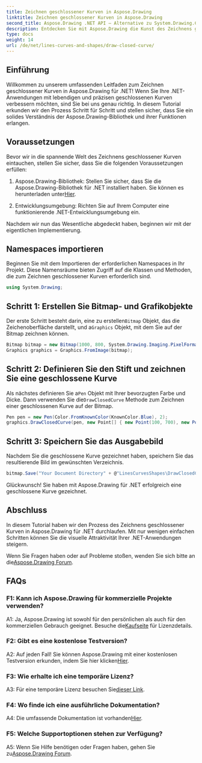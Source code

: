 ```yaml
---
title: Zeichnen geschlossener Kurven in Aspose.Drawing
linktitle: Zeichnen geschlossener Kurven in Aspose.Drawing
second_title: Aspose.Drawing .NET API – Alternative zu System.Drawing.Common
description: Entdecken Sie mit Aspose.Drawing die Kunst des Zeichnens geschlossener Kurven in .NET-Anwendungen. Verbessern Sie Ihre Bilder mühelos.
type: docs
weight: 14
url: /de/net/lines-curves-and-shapes/draw-closed-curve/
---
```

## Einführung

Willkommen zu unserem umfassenden Leitfaden zum Zeichnen geschlossener Kurven in Aspose.Drawing für .NET! Wenn Sie Ihre .NET-Anwendungen mit lebendigen und präzisen geschlossenen Kurven verbessern möchten, sind Sie bei uns genau richtig. In diesem Tutorial erkunden wir den Prozess Schritt für Schritt und stellen sicher, dass Sie ein solides Verständnis der Aspose.Drawing-Bibliothek und ihrer Funktionen erlangen.

## Voraussetzungen

Bevor wir in die spannende Welt des Zeichnens geschlossener Kurven eintauchen, stellen Sie sicher, dass Sie die folgenden Voraussetzungen erfüllen:

1.  Aspose.Drawing-Bibliothek: Stellen Sie sicher, dass Sie die Aspose.Drawing-Bibliothek für .NET installiert haben. Sie können es herunterladen unter[Hier](https://releases.aspose.com/drawing/net/).

2. Entwicklungsumgebung: Richten Sie auf Ihrem Computer eine funktionierende .NET-Entwicklungsumgebung ein.

Nachdem wir nun das Wesentliche abgedeckt haben, beginnen wir mit der eigentlichen Implementierung.

## Namespaces importieren

Beginnen Sie mit dem Importieren der erforderlichen Namespaces in Ihr Projekt. Diese Namensräume bieten Zugriff auf die Klassen und Methoden, die zum Zeichnen geschlossener Kurven erforderlich sind.

```csharp
using System.Drawing;
```

## Schritt 1: Erstellen Sie Bitmap- und Grafikobjekte

 Der erste Schritt besteht darin, eine zu erstellen`Bitmap` Objekt, das die Zeichenoberfläche darstellt, und a`Graphics` Objekt, mit dem Sie auf der Bitmap zeichnen können.

```csharp
Bitmap bitmap = new Bitmap(1000, 800, System.Drawing.Imaging.PixelFormat.Format32bppPArgb);
Graphics graphics = Graphics.FromImage(bitmap);
```

## Schritt 2: Definieren Sie den Stift und zeichnen Sie eine geschlossene Kurve

 Als nächstes definieren Sie a`Pen` Objekt mit Ihrer bevorzugten Farbe und Dicke. Dann verwenden Sie die`DrawClosedCurve` Methode zum Zeichnen einer geschlossenen Kurve auf der Bitmap.

```csharp
Pen pen = new Pen(Color.FromKnownColor(KnownColor.Blue), 2);
graphics.DrawClosedCurve(pen, new Point[] { new Point(100, 700), new Point(350, 600), new Point(500, 500), new Point(650, 600), new Point(900, 700) });
```

## Schritt 3: Speichern Sie das Ausgabebild

Nachdem Sie die geschlossene Kurve gezeichnet haben, speichern Sie das resultierende Bild im gewünschten Verzeichnis.

```csharp
bitmap.Save("Your Document Directory" + @"LinesCurvesShapes\DrawClosedCurve_out.png");
```

Glückwunsch! Sie haben mit Aspose.Drawing für .NET erfolgreich eine geschlossene Kurve gezeichnet.

## Abschluss

In diesem Tutorial haben wir den Prozess des Zeichnens geschlossener Kurven in Aspose.Drawing für .NET durchlaufen. Mit nur wenigen einfachen Schritten können Sie die visuelle Attraktivität Ihrer .NET-Anwendungen steigern.

 Wenn Sie Fragen haben oder auf Probleme stoßen, wenden Sie sich bitte an die[Aspose.Drawing Forum](https://forum.aspose.com/c/diagram/17).

## FAQs

### F1: Kann ich Aspose.Drawing für kommerzielle Projekte verwenden?

 A1: Ja, Aspose.Drawing ist sowohl für den persönlichen als auch für den kommerziellen Gebrauch geeignet. Besuche die[Kaufseite](https://purchase.aspose.com/buy) für Lizenzdetails.

### F2: Gibt es eine kostenlose Testversion?

 A2: Auf jeden Fall! Sie können Aspose.Drawing mit einer kostenlosen Testversion erkunden, indem Sie hier klicken[Hier](https://releases.aspose.com/).

### F3: Wie erhalte ich eine temporäre Lizenz?

 A3: Für eine temporäre Lizenz besuchen Sie[dieser Link](https://purchase.aspose.com/temporary-license/).

### F4: Wo finde ich eine ausführliche Dokumentation?

 A4: Die umfassende Dokumentation ist vorhanden[Hier](https://reference.aspose.com/drawing/net/).

### F5: Welche Supportoptionen stehen zur Verfügung?

 A5: Wenn Sie Hilfe benötigen oder Fragen haben, gehen Sie zu[Aspose.Drawing Forum](https://forum.aspose.com/c/diagram/17).